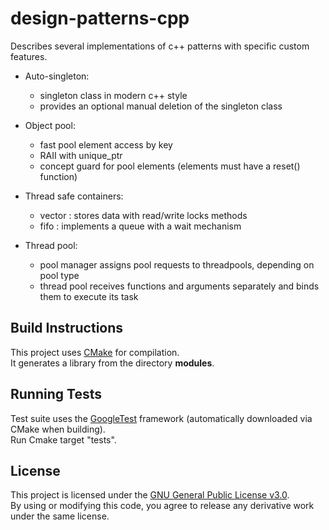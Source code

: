 # design-patterns-cpp

Describes several implementations of c++ patterns with specific custom features.

- Auto-singleton:
  * singleton class in modern c++ style
  * provides an optional manual deletion of the singleton class 

- Object pool:
  * fast pool element access by key
  * RAII with unique_ptr
  * concept guard for pool elements (elements must have a reset() function)

- Thread safe containers:
  * vector : stores data with read/write locks methods
  * fifo : implements a queue with a wait mechanism

- Thread pool:
  * pool manager assigns pool requests to threadpools, depending on pool type
  * thread pool receives functions and arguments separately and binds them to execute its task



## Build Instructions
This project uses [CMake](https://cmake.org/) for compilation.  
It generates a library from the directory **modules**.

## Running Tests
Test suite uses the [GoogleTest](https://github.com/google/googletest) framework (automatically downloaded via CMake when building).  
Run Cmake target "tests".

## License
This project is licensed under the [GNU General Public License v3.0](https://www.gnu.org/licenses/gpl-3.0.html).  
By using or modifying this code, you agree to release any derivative work under the same license.